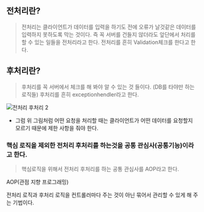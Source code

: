 
## 전처리란?
>전처리는 클라이언트가 데이터를 입력을 하기도 전에 오류가 날것같은 데이터를 입력하지 못하도록 막는 것이다.
>즉 꼭 서버를 건들지 않더라도 앞단에서 처리를 할 수 있는 일들을 전처리라고 한다.
>전처리를 흔히 Validation체크를 한다고 한다.

 
## 후처리란?
>후처리를 꼭 서버에서 체크를 해 봐야 알 수 있는 것 들이다. (DB를 타야만 하는 로직들)
>후처리를 흔히 exceptionhendler라고 한다.



![전처리 후처리 2](https://user-images.githubusercontent.com/99226598/189516485-f4ef8208-7b77-4f9b-832c-ba19bd1f7a59.png)

- 그럼 위 그림처럼 어떤 요청을 처리할 때는 클라이언트가 어떤 데이터를 요청할지 모르기 때문에 제한 사항을 줘야 한다.

### 핵심 로직을 제외한 전처리 후처리를 하는것을 공통 관심사(공통기능)이라고 한다.

>핵심로직을 위해서 전처리 후처리를 하는 공통 관심사를 AOP라고 한다.

AOP(관점 지향 프로그래밍)

전처리 로직과 후처리 로직을 컨트롤러마다 주는 것이 아닌 묶어서 관리할 수 있게 해 주는 기법이다.
